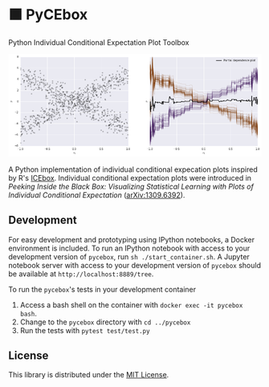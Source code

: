 # ⬛ PyCEbox
Python Individual Conditional Expectation Plot Toolbox

![Individual conditional expectation plot](./img/ice_demo.png)

A Python implementation of individual conditional expecation plots inspired by R's [ICEbox](https://cran.r-project.org/web/packages/ICEbox/index.html). Individual conditional expectation plots were introduced in _Peeking Inside the Black Box: Visualizing Statistical Learning with Plots of Individual Conditional Expectation_ ([arXiv:1309.6392](http://arxiv.org/abs/1309.6392)).

## Development

For easy development and prototyping using IPython notebooks, a Docker environment is included.  To run an IPython notebook with access to your development version of `pycebox`, run `sh ./start_container.sh`.  A Jupyter notebook server with access to your development version of `pycebox` should be available at `http://localhost:8889/tree`.

To run the `pycebox`'s tests in your development container

1. Access a bash shell on the container with `docker exec -it pycebox bash`.
2. Change to the `pycebox` directory with `cd ../pycebox`
3. Run the tests with `pytest test/test.py`

## License

This library is distributed under the [MIT License](https://raw.githubusercontent.com/AustinRochford/PyCEbox/master/LICENSE).
